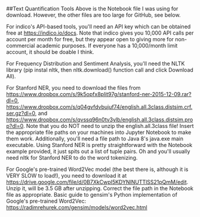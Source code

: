 ##Text Quantification Tools
Above is the Notebook file I was using for download. However, the other files are too large for GitHub, see below.

For indico's API-based tools, you'll need an API key which can be obtained free at https://indico.io/docs. Note that indico gives you 10,000 API calls per account per month for free, but they appear open to giving more for non-commercial academic purposes. If everyone has a 10,000/month limit account, it should be doable I think.

For Frequency Distribution and Sentiment Analysis, you'll need the NLTK library (pip instal nltk, then nltk.download() function call and click Download All).

For Stanford NER, you need to download the files from https://www.dropbox.com/s/9k5opfx8plit97g/stanford-ner-2015-12-09.rar?dl=0, https://www.dropbox.com/s/q04gvfdvbujuf74/english.all.3class.distsim.crf.ser.gz?dl=0, and https://www.dropbox.com/s/qvssq96n0tv3ylb/english.all.3class.distsim.prop?dl=0. Note that you do NOT need to unzip the english.all.3class file! Insert the appropriate file paths on your machines into Jupyter Notebook to make them work. Additionally, you'll need a file path to Java 8's java.exe main executable. Using Stanford NER is pretty straightforward with the Notebook example provided, it just spits out a list of tuple pairs. Oh and you'll usually need nltk for Stanford NER to do the word tokenizing.

For Google's pre-trained Word2Vec model (the best there is, although it is VERY SLOW to load!), you need to download it at https://drive.google.com/file/d/0B7XkCwpI5KDYNlNUTTlSS21pQmM/edit. Unzip it, will be 3.5 GB after unzipping. Correct the file path in the Notebook file as appropriate.
Basic guide to gensim's Python implementation of Google's pre-trained Word2Vec: https://radimrehurek.com/gensim/models/word2vec.html
